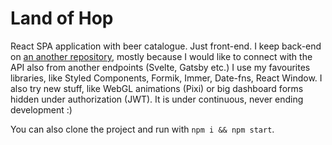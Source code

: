 # Land of Hop

React SPA application with beer catalogue. Just front-end. I keep back-end on [an another repository](https://github.com/tomekrozalski/landofhop-back), mostly because I would like to connect with the API also from another endpoints (Svelte, Gatsby etc.) I use my favourites libraries, like Styled Components, Formik, Immer, Date-fns, React Window. I also try new stuff, like WebGL animations (Pixi) or big dashboard forms hidden under authorization (JWT). It is under continuous, never ending development :)

You can also clone the project and run with `npm i && npm start`.
